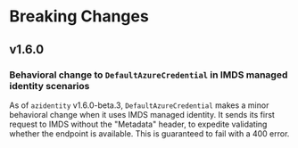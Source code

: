 # Breaking Changes

## v1.6.0

### Behavioral change to `DefaultAzureCredential` in IMDS managed identity scenarios

As of `azidentity` v1.6.0-beta.3, `DefaultAzureCredential` makes a minor behavioral change when it uses IMDS managed identity. It sends its first request to IMDS without the "Metadata" header, to expedite validating whether the endpoint is available. This is guaranteed to fail with a 400 error.
